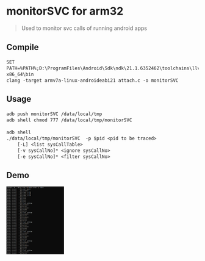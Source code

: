 # monitorSVC for arm32
> Used to monitor svc calls of running android apps

## Compile
```
SET PATH=%PATH%;D:\ProgramFiles\Android\Sdk\ndk\21.1.6352462\toolchains\llvm\prebuilt\windows-x86_64\bin
clang -target armv7a-linux-androideabi21 attach.c -o monitorSVC
```

## Usage
```
adb push monitorSVC /data/local/tmp
adb shell chmod 777 /data/local/tmp/monitorSVC

adb shell
./data/local/tmp/monitorSVC  -p $pid <pid to be traced>
	[-L] <list sysCallTable>
	[-v sysCallNo]* <ignore sysCallNo>
	[-e sysCallNo]* <filter sysCallNo>
```

## Demo
<img decoding="async" src="https://raw.githubusercontent.com/liukuo362573/monitorSVC/master/monitorSVC.png" width="30%">
    
